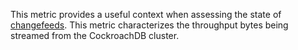 This metric provides a useful context when assessing the state of <a href="https://www.cockroachlabs.com/docs/stable/change-data-capture-overview">changefeeds</a>. This metric characterizes the throughput bytes being streamed from the CockroachDB cluster.